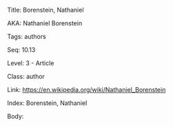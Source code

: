 Title: Borenstein, Nathaniel 

AKA: Nathaniel Borenstein 

Tags: authors 

Seq: 10.13 

Level: 3 - Article

Class: author 

Link: https://en.wikipedia.org/wiki/Nathaniel_Borenstein  

Index: Borenstein, Nathaniel 

Body:  

